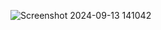 ![Screenshot 2024-09-13 141042](https://github.com/user-attachments/assets/3a75fed1-4781-415b-9024-fae4c37c23d2)
